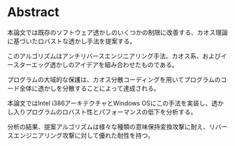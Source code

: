 # Abstract

本論文では既存のソフトウェア透かしのいくつかの制限に改善する、カオス理論に基づいたロバストな透かし手法を提案する。

このアルゴリズムはアンチリバースエンジニアリング手法、カオス系、およびイースターエッグ透かしのアイデアを組み合わせたものである。

プログラムの大域的な保護は、カオス分散コーディングを用いてプログラムのコード全体に透かしを分散することによって達成される。

本論文ではIntel i386アーキテクチャとWindows OSにこの手法を実装し、透かし入りプログラムのロバスト性とパフォーマンスの低下を分析する。

分析の結果、提案アルゴリズムは様々な種類の意味保持変換攻撃に耐え、リバースエンジニアリング攻撃に対して優れた耐性を持つ。
